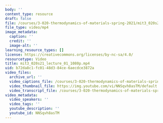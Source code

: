 ```yaml
---
body: ''
content_type: resource
draft: false
file: /courses/3-020-thermodynamics-of-materials-spring-2021/mit3_020s21_lecture_01_1080p_360p_16_9.mp4
file_type: video/mp4
image_metadata:
  caption: ''
  credit: ''
  image-alt: ''
learning_resource_types: []
license: https://creativecommons.org/licenses/by-nc-sa/4.0/
resourcetype: Video
title: mit3_020s21_lecture_01_1080p.mp4
uid: b72da8c1-fc01-48d3-84ce-6aecdce3872a
video_files:
  archive_url: ''
  video_captions_file: /courses/3-020-thermodynamics-of-materials-spring-2021/168-p9iBH1bXwpDpDf9u1hZDR3RkOMj1u_transcript.webvtt
  video_thumbnail_file: https://img.youtube.com/vi/NNSqvh8asTM/default.jpg
  video_transcript_file: /courses/3-020-thermodynamics-of-materials-spring-2021/168-p9iBH1bXwpDpDf9u1hZDR3RkOMj1u_transcript.pdf
video_metadata:
  video_speakers: ''
  video_tags: ''
  youtube_description: ''
  youtube_id: NNSqvh8asTM
---
```


